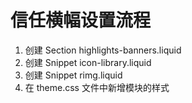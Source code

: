 # 信任横幅设置流程

1. 创建 Section highlights-banners.liquid
2. 创建 Snippet icon-library.liquid
3. 创建 Snippet rimg.liquid
4. 在 theme.css 文件中新增模块的样式
